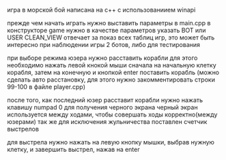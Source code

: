 игра в морской бой
написана на c++ с использованиием winapi

прежде чем начать играть нужно выставить параметры в main.cpp
в конструкторе game нужно в качестве параметров указать BOT или USER
CLEAN_VIEW отвечает за показ всех таблиц игр, это может быть интересно при наблюдении игры 2 ботов, либо для тестирования

при выборе режима юзера нужно расставить корабли
для этого необходимо нажать левой кнокой мыши сначала на начальную клетку корабля, затем на конечную и кнопкой enter поставить корабль
(можно сделать авто расстановку, для этого нужно закомментировать строки 99-100 в файле player.cpp)

после того, как последний юзер расставит корабли нужно нажать клавишу numpad 0 для получения черного экрана
черный экран используется между ходами, чтобы совершать ходы корректно(между юзерами)
так же для исключения жульничества поставлен счетчик выстрелов

для выстрела нужно нажать на левую кнопку мышки, выбрав нужную клетку, и завершить выстрел, нажав на enter
